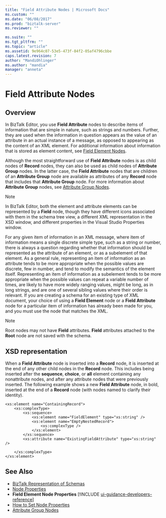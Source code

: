 ```yaml
---
title: "Field Attribute Nodes | Microsoft Docs"
ms.custom: ""
ms.date: "06/08/2017"
ms.prod: "biztalk-server"
ms.reviewer: ""

ms.suite: ""
ms.tgt_pltfrm: ""
ms.topic: "article"
ms.assetid: 9e964c07-53e5-473f-84f2-05af4796cbbe
caps.latest.revision: 7
author: "MandiOhlinger"
ms.author: "mandia"
manager: "anneta"
---
```

# Field Attribute Nodes

## Overview
In BizTalk Editor, you use **Field Attribute** nodes to describe items of information that are simple in nature, such as strings and numbers. Further, they are used when the information in question appears as the value of an attribute in an actual instance of a message, as opposed to appearing as the content of an XML element. For additional information about information that is stored as element content, see [Field Element Nodes](../core/field-element-nodes.md).  

 Although the most straightforward use of **Field Attribute** nodes is as child nodes of **Record** nodes, they can also be used as child nodes of **Attribute Group** nodes. In the latter case, the **Field Attribute** nodes that are children of an **Attribute Group** node are available as attributes of any **Record** node that includes that **Attribute Group** node. For more information about **Attribute Group** nodes, see [Attribute Group Nodes](../core/attribute-group-nodes.md).  

> [!NOTE]
>  In BizTalk Editor, both the element and attribute elements can be represented by a **Field** node, though they have different icons associated with them in the schema tree view, a different XML representation in the XSD window, and different properties in the Visual Studio Properties window.  

 For any given item of information in an XML message, where item of information means a single discrete simple type, such as a string or number, there is always a question regarding whether that information should be represented as the attribute of an element, or as a subelement of that element. As a general rule, representing an item of information as an attribute tends to be more appropriate when the possible values are discrete, few in number, and tend to modify the semantics of the element itself. Representing an item of information as a subelement tends to be more appropriate when the possible values can repeat a variable number of times, are likely to have more widely ranging values, might be long, as in long strings, and are one of several sibling values where their order is relevant. If you are creating a schema for an existing type of XML document, your choice of using a **Field Element** node or a **Field Attribute** node for a particular item of information has already been made for you, and you must use the node that matches the XML.  

> [!NOTE]
>  Root nodes may not have **Field** attributes. **Field** attributes attached to the **Root** node are not saved with the schema.  

## XSD representation  
 When a **Field Attribute** node is inserted into a **Record** node, it is inserted at the end of any other child nodes in the **Record** node. This includes being inserted after the **sequence**, **choice**, or **all** element containing any nonattribute nodes, and after any attribute nodes that were previously inserted. The following example shows a new **Field Attribute** node, in bold, inserted at the end of a **Record** node (with nodes named to clarify their identity).  

```  
<xs:element name="ContainingRecord">  
    <xs:complexType>  
        <xs:sequence>  
            <xs:element name="FieldElement" type="xs:string" />  
            <xs:element name="EmptyNestedRecord">  
                <xs:complexType />  
            </xs:element>  
        </xs:sequence>  
        <xs:attribute name="ExistingFieldAttribute" type="xs:string" />  

    </xs:complexType>  
</xs:element>  

```  

## See Also  
- [BizTalk Representation of Schemas](../core/biztalk-representation-of-schemas.md)   
- [Node Properties](../core/node-properties.md)   
- <strong>Field Element Node Properties</strong> [!INCLUDE [ui-guidance-developers-reference](../includes/ui-guidance-developers-reference.md)]  
- [How to Set Node Properties](../core/how-to-set-node-properties.md)   
- [Attribute Group Nodes](../core/attribute-group-nodes.md)
